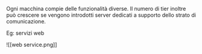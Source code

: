 Ogni macchina compie delle funzionalità diverse.
Il numero di tier inoltre può crescere se vengono introdotti server dedicati a supporto dello strato di comunicazione.

Eg: servizi web

![[web service.png]]